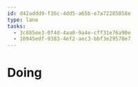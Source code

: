 ```yaml
---
id: d42addd9-f36c-4dd5-a65b-e7a72285058e
type: lane
tasks:
  - 3c885ee3-0f4d-4aa0-9a4e-cff31e76a90e
  - 10945edf-9383-4ef2-aec3-bbf3e29570e7
---
```


# Doing
